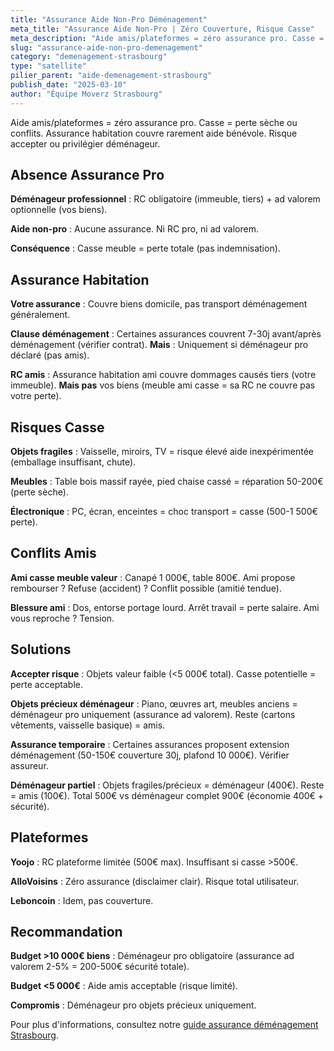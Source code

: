 ```yaml
---
title: "Assurance Aide Non-Pro Déménagement"
meta_title: "Assurance Aide Non-Pro | Zéro Couverture, Risque Casse"
meta_description: "Aide amis/plateformes = zéro assurance pro. Casse = perte sèche ou conflits. Assurance habitation couvre rarement aide bénévole. Risque accepter ou déménageur."
slug: "assurance-aide-non-pro-demenagement"
category: "demenagement-strasbourg"
type: "satellite"
pilier_parent: "aide-demenagement-strasbourg"
publish_date: "2025-03-10"
author: "Équipe Moverz Strasbourg"
---
```


Aide amis/plateformes = zéro assurance pro. Casse = perte sèche ou conflits. Assurance habitation couvre rarement aide bénévole. Risque accepter ou privilégier déménageur.

## Absence Assurance Pro

**Déménageur professionnel** : RC obligatoire (immeuble, tiers) + ad valorem optionnelle (vos biens).

**Aide non-pro** : Aucune assurance. Ni RC pro, ni ad valorem.

**Conséquence** : Casse meuble = perte totale (pas indemnisation).

## Assurance Habitation

**Votre assurance** : Couvre biens domicile, pas transport déménagement généralement.

**Clause déménagement** : Certaines assurances couvrent 7-30j avant/après déménagement (vérifier contrat). **Mais** : Uniquement si déménageur pro déclaré (pas amis).

**RC amis** : Assurance habitation ami couvre dommages causés tiers (votre immeuble). **Mais pas** vos biens (meuble ami casse = sa RC ne couvre pas votre perte).

## Risques Casse

**Objets fragiles** : Vaisselle, miroirs, TV = risque élevé aide inexpérimentée (emballage insuffisant, chute).

**Meubles** : Table bois massif rayée, pied chaise cassé = réparation 50-200€ (perte sèche).

**Électronique** : PC, écran, enceintes = choc transport = casse (500-1 500€ perte).

## Conflits Amis

**Ami casse meuble valeur** : Canapé 1 000€, table 800€. Ami propose rembourser ? Refuse (accident) ? Conflit possible (amitié tendue).

**Blessure ami** : Dos, entorse portage lourd. Arrêt travail = perte salaire. Ami vous reproche ? Tension.

## Solutions

**Accepter risque** : Objets valeur faible (<5 000€ total). Casse potentielle = perte acceptable.

**Objets précieux déménageur** : Piano, œuvres art, meubles anciens = déménageur pro uniquement (assurance ad valorem). Reste (cartons vêtements, vaisselle basique) = amis.

**Assurance temporaire** : Certaines assurances proposent extension déménagement (50-150€ couverture 30j, plafond 10 000€). Vérifier assureur.

**Déménageur partiel** : Objets fragiles/précieux = déménageur (400€). Reste = amis (100€). Total 500€ vs déménageur complet 900€ (économie 400€ + sécurité).

## Plateformes

**Yoojo** : RC plateforme limitée (500€ max). Insuffisant si casse >500€.

**AlloVoisins** : Zéro assurance (disclaimer clair). Risque total utilisateur.

**Leboncoin** : Idem, pas couverture.

## Recommandation

**Budget >10 000€ biens** : Déménageur pro obligatoire (assurance ad valorem 2-5% = 200-500€ sécurité totale).

**Budget <5 000€** : Aide amis acceptable (risque limité).

**Compromis** : Déménageur pro objets précieux uniquement.

Pour plus d'informations, consultez notre [guide assurance déménagement Strasbourg](/blog/satellites/assurance-demenageur-strasbourg).

